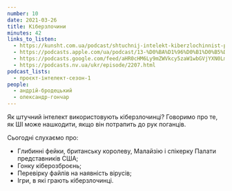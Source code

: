 ```yaml
---
number: 10
date: 2021-03-26
title: Кіберзлочини
minutes: 42
links_to_listen:
  - https://kunsht.com.ua/podcast/shtuchnij-intelekt-kiberzlochinnist-proyekt-intelekt/
  - https://podcasts.apple.com/ua/podcast/13-%D0%BA%D1%96%D0%B1%D0%B5%D1%80%D0%B7%D0%BB%D0%BE%D1%87%D0%B8%D0%BD%D0%B8/id1534413713?i=1000514357624
  - https://podcasts.google.com/feed/aHR0cHM6Ly9mZWVkcy5zaW1wbGVjYXN0LmNvbS9pQ1h0ZWlTZQ/episode/NDAzOWM4Y2MtZjM3Ni00NzA2LTkzZGUtZmQ0ZGUwNmMyOGQ3?sa=X&ved=0CA0QkfYCahcKEwjYgJme-fv6AhUAAAAAHQAAAAAQAQ
  - https://podcasts.nv.ua/ukr/episode/2207.html
podcast_lists:
  - проєкт-інтелект-сезон-1
people:
  - андрій-бродецький
  - олександр-гончар
---
```


Як штучний інтелект використовують кіберзлочинці? Говоримо про те, як ШІ може
нашкодити, якщо він потрапить до рук поганців.

Сьогодні слухаємо про:

- Глибинні фейки, британську королеву, Малайзію і спікерку Палати представників США;
- Гонку кіберозброєнь;
- Перевірку файлів на наявність вірусів;
- Ігри, в які грають кіберзлочинці.
